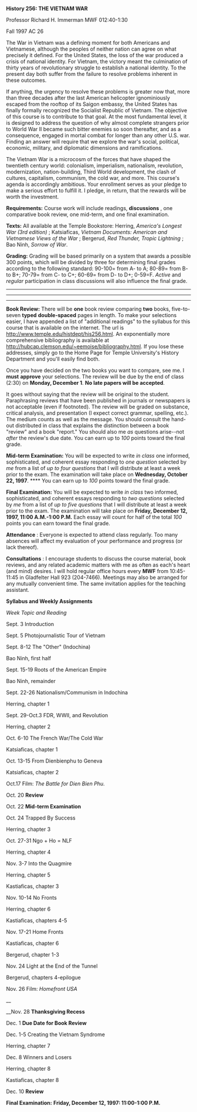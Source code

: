 **History 256: THE VIETNAM WAR**

Professor Richard H. Immerman MWF 012:40-1:30

Fall 1997 AC 26

The War in Vietnam was a defining moment for both Americans and Vietnamese,
although the peoples of neither nation can agree on what precisely it defined.
For the United States, the loss of the war produced a crisis of national
identity. For Vietnam, the victory meant the culmination of thirty years of
revolutionary struggle to establish a national identity. To the present day
both suffer from the failure to resolve problems inherent in these outcomes.

If anything, the urgency to resolve these problems is greater now that, more
than three decades after the last American helicopter ignominiously escaped
from the rooftop of its Saigon embassy, the United States has finally formally
recognized the Socialist Republic of Vietnam. The objective of this course is
to contribute to that goal. At the most fundamental level, it is designed to
address the question of why almost complete strangers prior to World War II
became such bitter enemies so soon thereafter, and as a consequence, engaged
in mortal combat for longer than any other U.S. war. Finding an answer will
require that we explore the war's social, political, economic, military, and
diplomatic dimensions and ramifications.

The Vietnam War is a microcosm of the forces that have shaped the twentieth
century world: colonialism, imperialism, nationalism, revolution,
modernization, nation-building, Third World development, the clash of
cultures, capitalism, communism, the cold war, and more. This course's agenda
is accordingly ambitious. Your enrollment serves as your pledge to make a
serious effort to fulfill it. I pledge, in return, that the rewards will be
worth the investment.

**Requirements:** Course work will include readings, **discussions** , one
comparative book review, one mid-term, and one final examination.

**Texts:** All available at the Temple Bookstore: Herring, _America's Longest
War (3rd edition)_ ; Katsiaficas, _Vietnam Documents: American and Vietnamese
Views of the War_ ; Bergerud, _Red Thunder, Tropic Lightning_ ; Bao Ninh,
_Sorrow of War_.

**Grading:** Grading will be based primarily on a system that awards a
possible 300 points, which will be divided by three for determining final
grades according to the following standard: 90-100= from A- to A; 80-89= from
B- to B+; 70-79= from C- to C+; 60-69= from D- to D+; 0-59=F. _Active_ and
_regular_ participation in class discussions will also influence the final
grade.

****

****

****

**Book Review:** There will be **one** book review comparing **two** books,
five-to-seven **typed** **double-spaced** pages in length. To make your
selections easier, I have appended a list of  "additional readings" to the
syllabus for this course that is available on the internet. The url is
http://www.temple.edu/histdept/his256.html. An exponentially more
comprehensive bibliography is available at
http://hubcap.clemson.edu/~eemoise/bibliography.html. If you lose these
addresses, simply go to the Home Page for Temple University's History
Department and you'll easily find both.

Once you have decided on the two books you want to compare, see me. I **must**
**approve** your selections. The review will be due by the end of class (2:30)
on ****Monday, December 1****. **No late papers will be accepted**.

It goes without saying that the review will be original to the student.
Paraphrasing reviews that have been published in journals or newspapers is not
acceptable (even if footnoted). The review will be graded on substance,
critical analysis, and presentation (I expect correct grammar, spelling,
etc.). The medium counts as well as the message. You should consult the hand-
out distributed in class that explains the distinction between a book "review"
and a book "report." You should also me _as_ questions arise--not _after_ the
review's due date. You can earn up to _100_ points toward the final grade.

**Mid-term Examination:** You will be expected to write _in class_ one
informed, sophisticated, and coherent essay responding to _one question_
selected by _me_ from a list of _up to four questions_ that I will distribute
at least a week prior to the exam. The examination will take place on
**Wednesday, October 22, 1997**. **** You can earn up to _100_ points toward
the final grade.

**Final Examination:** You will be expected to write _in class_ two informed,
sophisticated, and coherent essays responding to _two questions_ selected by
_me_ from a list of _up to five questions_ that I will distribute at least a
week prior to the exam. The examination will take place on **Friday, December
12, 1997, 11:00 A.M.-1:00 P.M.** Each essay will count for half of the total
_100_ points you can earn toward the final grade.

**Attendance** : Everyone is expected to attend class regularly. Too many
absences will affect my evaluation of your performance and progress (or lack
thereof).

**Consultations** : I encourage students to discuss the course material, book
reviews, and any related academic matters with me as often as each's heart
(and mind) desires. I will hold regular office hours every **MWF** from
10:45-11:45 in Gladfelter Hall 923 (204-7466). Meetings may also be arranged
for any mutually convenient time. The same invitation applies for the teaching
assistant.

**Syllabus and Weekly Assignments**

_Week_ _Topic and Reading_

Sept. 3 Introduction

Sept. 5 Photojournalistic Tour of Vietnam

Sept. 8-12 The "Other" (Indochina)

Bao Ninh, first half

Sept. 15-19 Roots of the American Empire

Bao Ninh, remainder

Sept. 22-26 Nationalism/Communism in Indochina

Herring, chapter 1

Sept. 29-Oct.3 FDR, WWII, and Revolution

Herring, chapter 2

Oct. 6-10 The French War/The Cold War

Katsiaficas, chapter 1

Oct. 13-15 From Dienbienphu to Geneva

Katsiaficas, chapter 2

Oct.17 Film: _The Battle for Dien Bien Phu._

Oct. 20 **Review**

Oct. 22 **Mid-term Examination**

Oct. 24 Trapped By Success

Herring, chapter 3

Oct. 27-31 Ngo + Ho = NLF

Herring, chapter 4

Nov. 3-7 Into the Quagmire

Herring, chapter 5

Kastiaficas, chapter 3

Nov. 10-14 No Fronts

Herring, chapter 6

Kastiaficas, chapters 4-5

Nov. 17-21 Home Fronts

Kastiaficas, chapter 6

Bergerud, chapter 1-3

Nov. 24 Light at the End of the Tunnel

Bergerud, chapters 4-epilogue

Nov. 26 Film: _Homefront USA_

__

__Nov. 28 **Thanksgiving Recess**

Dec. 1 **Due Date for Book Review**

Dec. 1-5 Creating the Vietnam Syndrome

Herring, chapter 7

Dec. 8 Winners and Losers

Herring, chapter 8

Kastiaficas, chapter 8

Dec. 10 **Review**

**Final Examination:** **Friday, December 12, 1997: 11:00-1:00 P.M.**


